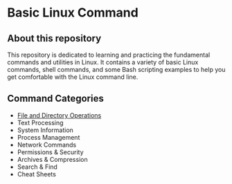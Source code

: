 # Basic Linux Command
## About this repository
This repository is dedicated to learning and practicing the fundamental commands and utilities in Linux. It contains a variety of basic Linux commands, shell commands, and some Bash scripting examples to help you get comfortable with the Linux command line.
## Command Categories
- [File and Directory Operations](categories/file_and_directory_operations.md)
- Text Processing
- System Information
- Process Management
- Network Commands
- Permissions & Security
- Archives & Compression
- Search & Find
- Cheat Sheets
